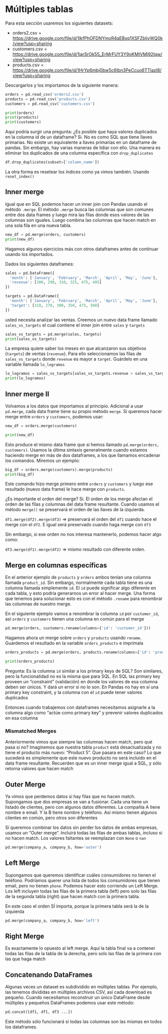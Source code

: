 # Múltiples tablas

Para esta sección usaremos los siguientes datasets:

* orders2.csv = https://drive.google.com/file/d/1lkfPhOFDNYmoR4aEBxq1XSFZbljvWQ0k/view?usp=sharing
* customers.csv = https://drive.google.com/file/d/1jarSrOk55_ErMrFUY3Y9oKMtVMj92lqw/view?usp=sharing
* products.csv = https://drive.google.com/file/d/1HrYp6mbj0bw5c6Ibn3PeCcuo6TTlazl8/view?usp=sharing

Descargarlos y los importamos de la siguiente manera:

```python
orders = pd.read_csv('orders2.csv')
products = pd.read_csv('products.csv')
customers = pd.read_csv('customers.csv')

print(orders)
print(products)
print(customers)
```

Aquí podría surgir una pregunta: ¿Es posible que haya valores duplicados en la columna id de un dataframe? Si. No es como SQL que tiene llaves primarias. No existe un equivalente a llaves primarias en un dataframe de pandas. Sin embargo, hay varias maneras de lidiar con ello. Una manera es eliminar los duplicados de una columna específica con `drop_duplicates`

```python
df.drop_duplicates(subset=['column_name'])
```

La otra forma es resetear los índices como ya vimos también. Usando `reset_index()`

## Inner merge
Igual que en SQL podemos hacer un inner join con Pandas usando el método `.merge`. El método `.merge` busca las columnas que son comunes entre dos data frames y luego mira las filas donde esos valores de las columnas son iguales. Luego combina las columnas que hacen match en una sola fila en una nueva tabla.

```python
new_df = pd.merge(orders, customers)
print(new_df)
```

Hagamos algunos ejercicios más con otros dataframes antes de continuar usando los importados.

Dados los siguientes dataframes:

```python
sales = pd.DataFrame({
  'month': ['January', 'February', 'March', 'April', 'May', 'June'],
  'revenue': [300, 290, 310, 325, 475, 495]
})

targets = pd.DataFrame({
  'month': ['January', 'February', 'March', 'April', 'May', 'June'],
  'target': [310, 270, 300, 350, 475, 500]
})
```

usted necesita analizar las ventas. Creemos un nuevo data frame llamado `sales_vs_targets` el cual contiene el inner join entre `sales` y `targets`

```python
sales_vs_targets = pd.merge(sales, targets)
print(sales_vs_targets)
```

La empresa quiere saber los meses en que alcanzaron sus objetivos (`targets`) de ventas (`revenue`). Para ello seleccionamos las filas de `sales_vs_targets` donde `revenue` es mayor a `target`. Guárdelo en una variable llamada `lo_logramos`

```python
lo_logramos = sales_vs_targets[sales_vs_targets.revenue > sales_vs_targets.target]
print(lo_logramos)
```

## Inner merge II

Volvamos a los datos que importamos al principio. Adicional a usar `pd.merge`, cada data frame tiene su propio método `merge`. Si queremos hacer merge entre `orders` y `customers`, podemos usar:

```python
new_df = orders.merge(customers)

print(new_df)
```

Esto produce el mismo data frame que sí hemos llamado `pd.merge(orders, customers)`. Usamos la última sintaxis generalmente cuando estamos haciendo merge en más de dos dataframes, a los que llamamos encadenar los comandos. Miremos un ejemplo:

```python
big_df = orders.merge(customers).merge(products)
print(big_df)
```

Este comando hizo merge primero entre `orders` y `customers` y luego ese resultado (nuevo data frame) le hace merge con `products`.

¿Es importante el orden del merge? Si. El orden de los merge afectan el orden de las filas y columnas del data frame resultante. Cuando usamos el método `merge()` se preservará el orden de las llaves de la izquierda.

`df1.merge(df2).merge(df3)` => preservará el orden del `df1` cuando hace el merge con el `df2`. E igual será preservado cuando haga merge con `df3`

Sin embargo, si ese orden no nos interesa mantenerlo, podemos hacer algo como:

`df3.merge(df1).merge(df2)` => mismo resultado con diferente orden.

## Merge en columnas específicas
En el anterior ejemplo de `products` y `orders` ambos tenían una columna llamada `product_id`. Sin embargo, normalmente cada tabla tiene es una columna llamada simplemente `id`. El `id` puede significar algo diferente en cada tabla, y esto podría generarnos un error al hacer merge. Una forma que tenemos para solucionar esto es con el método `.rename` para renombrar las columnas de nuestro merge.

En el siguiente ejemplo vamos a renombrar la columna `id` por `customer_id`, así `orders` y `customers` tienen una columna en común para el merge

```python
pd.merge(orders, customers.rename(columns={'id': 'customer_id'}))
```

Hagamos ahora un merge sobre `orders` y `products` usando `rename`. Guardemos el resultado en la variable `orders_products` e imprímala

```python
orders_products = pd.merge(orders, products.rename(columns={'id': 'product_id'}))

print(orders_products)
```

Pregunta: Es la columna `id` similar a los primary keys de SQL? Son similares, pero la funcionalidad no es la misma que para SQL. En SQL las primary key proveen un “constraint” (validación) en donde los valores de esa columna deben ser únicos. Y dará un error si no lo son. En Pandas no hay en sí una primary key constraint, y la columna con el `id` puede tener valores duplicados

Entonces cuando trabajemos con dataframes necesitamos asignarle a la columna algo como “actúe como primary key” y prevenir valores duplicados en esa columna

### Mismatched Merges
Anteriormente vimos que siempre las columnas hacen match, pero qué pasa si no? Imaginemos que nuestra tabla `product` está desactualizada y no tiene el producto más nuevo: “Product 5”. Que pasara en este caso? Lo que sucederá es simplemente que este nuevo producto no será incluido en el data frame resultante. Recuerden que es un inner merge igual a SQL, y sólo retorna valores que hacen match

## Outer Merge
Ya vimos que perdemos datos si hay filas que no hacen match. Supongamos que dos empresas se van a fusionar. Cada una tiene un listado de clientes, pero con algunos datos diferentes. La compañía A tiene nombre e email. Y la B tiene nombre y teléfono. Así mismo tienen algunos clientes en común, pero otros son diferentes

Si queremos combinar los datos sin perder los datos de ambas empresas, usamos un “Outer merge”. Incluirá todas las filas de ambas tablas, incluso si no hacen match. Los valores faltantes se reemplazan con `None` o `nan`

```python
pd.merge(company_a, company_b, how='outer')
```

## Left Merge
Supongamos que queremos identificar cuáles consumidores no tienen el teléfono. Podríamos querer una lista de todos los consumidores que tienen email, pero no tienen `phone`. Podemos hacer esto corriendo un Left Merge. Los left incluyen todas las filas de la primera tabla (left) pero solo las filas de la segunda tabla (right) que hacen match con la primera tabla.

En este caso el orden SÍ importa, porque la primera tabla será la de la izquierda

```python
pd.merge(company_a, company_b, how='left')
```

## Right Merge
Es exactamente lo opuesto al left merge. Aquí la tabla final va a contener todas las filas de la tabla de la derecha, pero solo las filas de la primera con las que haga match

## Concatenando DataFrames

Algunas veces un dataset es subdividido en múltiples tablas. Por ejemplo, las tenemos divididas en múltiples archivos CSV, así cada download es pequeño. Cuando necesitamos reconstruir un único DataFrame desde múltiples y pequeños DataFrames podemos usar este método:

```python
pd.concat([df1, df1, df3 ...])
```

Este método sólo funcionará si todas las columnas son las mismas en todos los dataframes.
